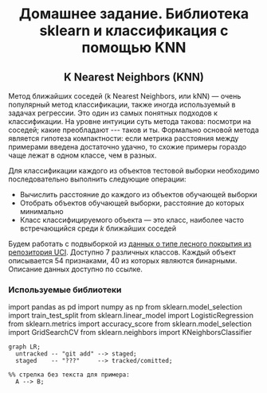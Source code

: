 <h1 style="text-align: center;"><b>Домашнее задание. Библиотека sklearn и классификация с помощью KNN</b></h1>
<h2 style="text-align: center;"><b>K Nearest Neighbors (KNN)</b></h2>
Метод ближайших соседей (k Nearest Neighbors, или kNN) — очень популярный метод классификации, также иногда используемый в задачах регрессии. Это один из самых понятных подходов к классификации. На уровне интуиции суть метода такова: посмотри на соседей; какие преобладают --- таков и ты. Формально основой метода является гипотеза компактности: если метрика расстояния между примерами введена достаточно удачно, то схожие примеры гораздо чаще лежат в одном классе, чем в разных. 

Для классификации каждого из объектов тестовой выборки необходимо последовательно выполнить следующие операции:

* Вычислить расстояние до каждого из объектов обучающей выборки
* Отобрать объектов обучающей выборки, расстояние до которых минимально
* Класс классифицируемого объекта — это класс, наиболее часто встречающийся среди $k$ ближайших соседей

Будем работать с подвыборкой из [данных о типе лесного покрытия из репозитория UCI](http://archive.ics.uci.edu/ml/datasets/Covertype). Доступно 7 различных классов. Каждый объект описывается 54 признаками, 40 из которых являются бинарными. Описание данных доступно по ссылке.

### Используемые библиотеки
import pandas as pd
import numpy as np
from sklearn.model_selection import train_test_split
from sklearn.linear_model import LogisticRegression
from sklearn.metrics import accuracy_score
from sklearn.model_selection import GridSearchCV
from sklearn.neighbors import KNeighborsClassifier

```mermaid
graph LR;
  untracked -- "git add" --> staged;
  staged    -- "???"     --> tracked/comitted;

%% стрелка без текста для примера: 
  A --> B;
```
